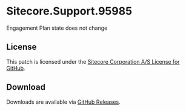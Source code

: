 # Sitecore.Support.95985
Engagement Plan state does not change

## License  
This patch is licensed under the [Sitecore Corporation A/S License for GitHub](https://github.com/sitecoresupport/Sitecore.Support.95985/blob/master/LICENSE).  

## Download  
Downloads are available via [GitHub Releases](https://github.com/sitecoresupport/Sitecore.Support.95985/releases).  
